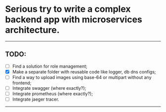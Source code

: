 # Serious try to write a complex backend app with microservices architecture.

---

## TODO:

 - [ ] Find a solution for role management;
 - [x] Make a separate folder with reusable code like logger, db dns configs;
 - [ ] Find a way to upload images using base-64 or multipart without any frontend;
 - [ ] Integrate swagger (where exactly?);
 - [ ] Integrate prometheus (where exactly?);
 - [ ] Integrate jaeger tracer.

---